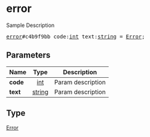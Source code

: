 # error

Sample Description

<pre>
<a href="../constructor/error.md">error</a>#c4b9f9bb code:<a href="../type/int.md">int</a> text:<a href="../type/string.md">string</a> = <a href="../type/Error.md">Error</a>;</pre>
## Parameters

| Name | Type | Description |
|------|:----:|-------------|
| **code** | <a href="../type/int.md">int</a> | Param description |
| **text** | <a href="../type/string.md">string</a> | Param description |

## Type

<a href="../type/Error.md">Error</a>
